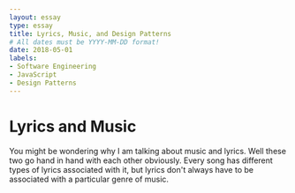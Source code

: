 ```yaml
---
layout: essay
type: essay
title: Lyrics, Music, and Design Patterns  
# All dates must be YYYY-MM-DD format!
date: 2018-05-01
labels: 
- Software Engineering 
- JavaScript
- Design Patterns
---
```

# Lyrics and Music 
You might be wondering why I am talking about music and lyrics. Well these two go hand in hand with each other obviously. Every song has different types of lyrics associated with it, but lyrics don't always have to be associated with a particular genre of music. 
